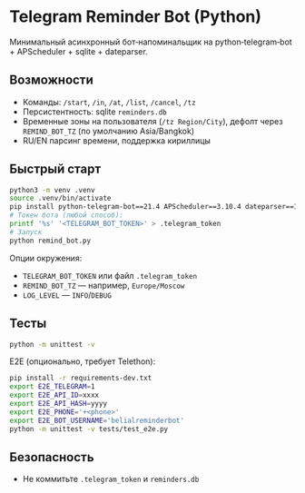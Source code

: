 # Telegram Reminder Bot (Python)

Минимальный асинхронный бот‑напоминальщик на python‑telegram‑bot + APScheduler + sqlite + dateparser.

## Возможности
- Команды: `/start`, `/in`, `/at`, `/list`, `/cancel`, `/tz`
- Персистентность: sqlite `reminders.db`
- Временные зоны на пользователя (`/tz Region/City`), дефолт через `REMIND_BOT_TZ` (по умолчанию Asia/Bangkok)
- RU/EN парсинг времени, поддержка кириллицы

## Быстрый старт
```bash
python3 -m venv .venv
source .venv/bin/activate
pip install python-telegram-bot==21.4 APScheduler==3.10.4 dateparser==1.2.0
# Токен бота (любой способ):
printf '%s' '<TELEGRAM_BOT_TOKEN>' > .telegram_token
# Запуск
python remind_bot.py
```
Опции окружения:
- `TELEGRAM_BOT_TOKEN` или файл `.telegram_token`
- `REMIND_BOT_TZ` — например, `Europe/Moscow`
- `LOG_LEVEL` — `INFO`/`DEBUG`

## Тесты
```bash
python -m unittest -v
```

E2E (опционально, требует Telethon):
```bash
pip install -r requirements-dev.txt
export E2E_TELEGRAM=1
export E2E_API_ID=xxxx
export E2E_API_HASH=yyyy
export E2E_PHONE='+<phone>'
export E2E_BOT_USERNAME='belialreminderbot'
python -m unittest -v tests/test_e2e.py
```

## Безопасность
- Не коммитьте `.telegram_token` и `reminders.db`
